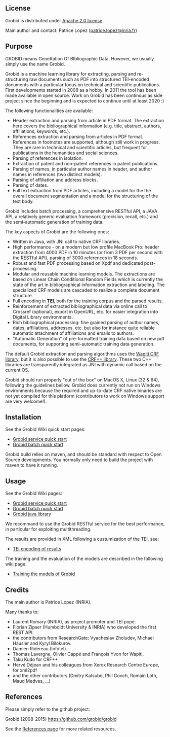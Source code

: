 ## License

Grobid is distributed under [Apache 2.0 license](http://www.apache.org/licenses/LICENSE-2.0). 

Main author and contact: Patrice Lopez (<patrice.lopez@inria.fr>)

## Purpose

GROBID means GeneRation Of BIbliographic Data. However, we usually simply use the name Grobid. 

Grobid is a machine learning library for extracting, parsing and re-structuring raw documents such as PDF into structured TEI-encoded documents with a particular focus on technical and scientific publications. First developments started in 2008 as a hobby. In 2011 the tool has been made available in open source. Work on Grobid has been continous as side project since the beginning and is expected to continue until at least 2020 :)

The following functionalities are available:

+ Header extraction and parsing from article in PDF format. The extraction here covers the bibliographical information (e.g. title, abstract, authors, affiliations, keywords, etc.).
+ References extraction and parsing from articles in PDF format. References in footnotes are supported, although still work in progress. They are rare in technical and scientific articles, but frequent for publications in the humanities and social sciences. 
+ Parsing of references in isolation.
+ Extraction of patent and non-patent references in patent publications.
+ Parsing of names, in particular author names in header, and author names in references (two distinct models).
+ Parsing of affiliation and address blocks. 
+ Parsing of dates.
+ Full text extraction from PDF articles, including a model for the the overall document segmentation and a model for the structuring of the text body.

Grobid includes batch processing, a comprehensive RESTful API, a JAVA API, a relatively generic evaluation framework (precision, recall, etc.) and the semi-automatic generation of training data. 

The key aspects of Grobid are the following ones:

+ Written in Java, with JNI call to native CRF libraries. 
+ High performance - on a modern but low profile MacBook Pro: header extraction from 4000 PDF in 10 minutes (or from 3 PDF per second with the RESTful API), parsing of 3000 references in 18 seconds.
+ Robust and fast PDF processing based on Xpdf and dedicated post-processing.
+ Modular and reusable machine learning models. The extractions are based on Linear Chain Conditional Random Fields which is currently the state of the art in bibliographical information extraction and labeling. The specialized CRF models are cascaded to realize a complete document structure.  
+ Full encoding in [__TEI__](http://www.tei-c.org/Guidelines/P5), both for the training corpus and the parsed results.
+ Reinforcement of extracted bibliographical data via online call to Crossref (optional), export in OpenURL, etc. for easier integration into Digital Library environments. 
+ Rich bibliographical processing: fine grained parsing of author names, dates, affiliations, addresses, etc. but also for instance quite reliable automatic attachment of affiliations and emails to authors. 
+ "Automatic Generation" of pre-formatted training data based on new pdf documents, for supporting semi-automatic training data generation. 

The default Grobid extraction and parsing algorithms uses the [Wapiti CRF library](http://wapiti.limsi.fr), but it is also possible to use the [CRF++ library](http://crfpp.googlecode.com/svn/trunk/doc/index.html). These two C++ libraries are transparently integrated as JNI with dynamic call based on the current OS. 

Grobid should run properly "out of the box" on MacOS X, Linux (32 & 64), following the guidelines bellow. Grobid does currently not run on Windows environments because the required and up-to-date CRF native binaries are not yet compiled for this platform (contributors to work on Windows support are very welcome!).

## Installation

See the Grobid Wiki quick start pages: 

+ [Grobid service quick start](https://github.com/kermitt2/grobid/wiki/Grobid-service-quick-start)
+ [Grobid batch quick start](https://github.com/kermitt2/grobid/wiki/Grobid-batch-quick-start)

Grobid build relies on maven, and should be standard with respect to Open Source developments. You normally only need to build the project with maven to have it running. 


## Usage

See the Grobid Wiki pages: 

+ [Grobid service quick start](https://github.com/kermitt2/grobid/wiki/Grobid-service-quick-start)
+ [Grobid batch quick start](https://github.com/kermitt2/grobid/wiki/Grobid-batch-quick-start)
+ [Grobid java library](https://github.com/kermitt2/grobid/wiki/Grobid-java-library)

We recommand to use the Grobid RESTful service for the best performance, in particular for exploiting multithreading. 

The results are provided in XML following a custumization of the TEI, see:

+ [TEI encoding of results](https://github.com/kermitt2/grobid/wiki/TEI-encoding-of-results)

The training and the evaluation of the models are described in the following wiki page:

+ [Training the models of Grobid](https://github.com/kermitt2/grobid/wiki/Training-the-models-of-Grobid)



## Credits

The main author is Patrice Lopez (INRIA).

Many thanks to:

* Laurent Romary (INRIA), as project promoter and TEI pope. 
* Florian Zipser (Humboldt University & INRIA) who developed the first REST API.
* the contributors from ResearchGate: Vyacheslav Zholudev, Michael Häusler and Kyryl Bilokurov.
* Damien Ridereau (Infotel).
* Thomas Lavergne, Olivier Cappé and François Yvon for Wapiti.
* Taku Kudo for CRF++
* Hervé Déjean and his colleagues from Xerox Research Centre Europe, for xml2pdf
* and the other contributors (Dmitry Katsubo, Phil Gooch, Romain Loth, Maud Medves, ...)

## References

Please simply refer to the github project:

Grobid (2008-2015) <https://github.com/grobid/grobid>

See the [References page](https://github.com/kermitt2/grobid/wiki/References) for more related resources. 
